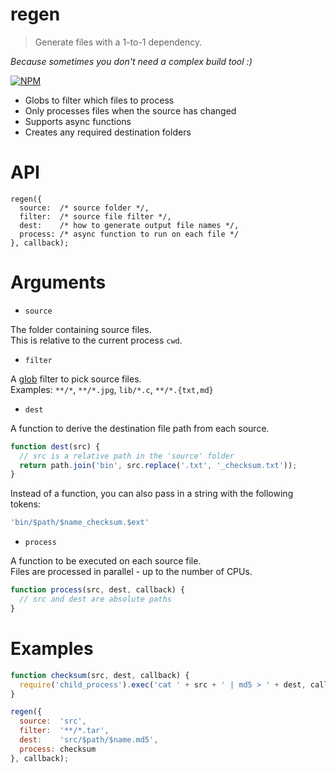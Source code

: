 # regen

> Generate files with a 1-to-1 dependency.

*Because sometimes you don't need a complex build tool :)*

[![NPM](https://nodei.co/npm/regen.png)](https://www.npmjs.org/package/regen)

- Globs to filter which files to process
- Only processes files when the source has changed
- Supports async functions
- Creates any required destination folders

# API

```
regen({
  source:  /* source folder */,
  filter:  /* source file filter */,
  dest:    /* how to generate output file names */,
  process: /* async function to run on each file */
}, callback);
```

# Arguments

- `source`

The folder containing source files.  
This is relative to the current process `cwd`.

- `filter` 

A [glob](https://www.npmjs.org/package/glob) filter to pick source files.  
Examples: `**/*`, `**/*.jpg`, `lib/*.c`, `**/*.{txt,md}`

- `dest`

A function to derive the destination file path from each source.

```js
function dest(src) {
  // src is a relative path in the 'source' folder
  return path.join('bin', src.replace('.txt', '_checksum.txt'));
}
```

Instead of a function, you can also pass in a string with the following tokens:

```js
'bin/$path/$name_checksum.$ext'
```

- `process`

A function to be executed on each source file.  
Files are processed in parallel - up to the number of CPUs.

```js
function process(src, dest, callback) {
  // src and dest are absolute paths
}
```

# Examples

```js
function checksum(src, dest, callback) {
  require('child_process').exec('cat ' + src + ' | md5 > ' + dest, callback);
}

regen({
  source:  'src',
  filter:  '**/*.tar',
  dest:    'src/$path/$name.md5',
  process: checksum
}, callback);
```
